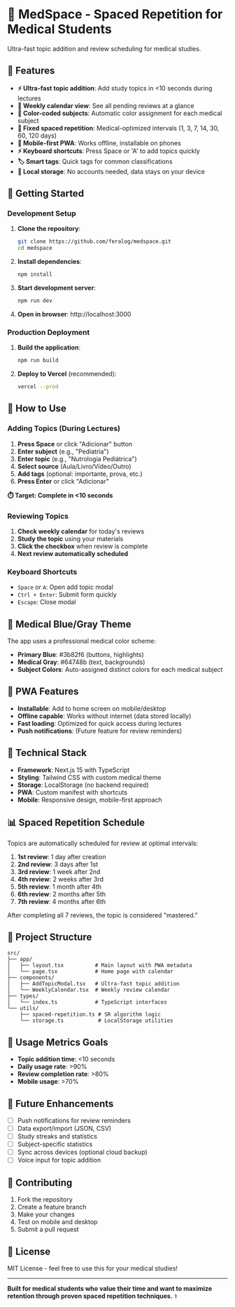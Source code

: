 # 🧠 MedSpace - Spaced Repetition for Medical Students

Ultra-fast topic addition and review scheduling for medical studies.

## 🎯 Features

- **⚡ Ultra-fast topic addition**: Add study topics in <10 seconds during lectures
- **📅 Weekly calendar view**: See all pending reviews at a glance
- **🎨 Color-coded subjects**: Automatic color assignment for each medical subject
- **🔄 Fixed spaced repetition**: Medical-optimized intervals (1, 3, 7, 14, 30, 60, 120 days)
- **📱 Mobile-first PWA**: Works offline, installable on phones
- **⚡ Keyboard shortcuts**: Press Space or 'A' to add topics quickly
- **🏷️ Smart tags**: Quick tags for common classifications
- **💾 Local storage**: No accounts needed, data stays on your device

## 🚀 Getting Started

### Development Setup

1. **Clone the repository**:
   ```bash
   git clone https://github.com/feralog/medspace.git
   cd medspace
   ```

2. **Install dependencies**:
   ```bash
   npm install
   ```

3. **Start development server**:
   ```bash
   npm run dev
   ```

4. **Open in browser**: http://localhost:3000

### Production Deployment

1. **Build the application**:
   ```bash
   npm run build
   ```

2. **Deploy to Vercel** (recommended):
   ```bash
   vercel --prod
   ```

## 📖 How to Use

### Adding Topics (During Lectures)

1. **Press Space** or click "Adicionar" button
2. **Enter subject** (e.g., "Pediatria")
3. **Enter topic** (e.g., "Nutrologia Pediátrica")
4. **Select source** (Aula/Livro/Vídeo/Outro)
5. **Add tags** (optional: importante, prova, etc.)
6. **Press Enter** or click "Adicionar"

**⏱️ Target: Complete in <10 seconds**

### Reviewing Topics

1. **Check weekly calendar** for today's reviews
2. **Study the topic** using your materials
3. **Click the checkbox** when review is complete
4. **Next review automatically scheduled**

### Keyboard Shortcuts

- `Space` or `A`: Open add topic modal
- `Ctrl + Enter`: Submit form quickly
- `Escape`: Close modal

## 🎨 Medical Blue/Gray Theme

The app uses a professional medical color scheme:

- **Primary Blue**: #3b82f6 (buttons, highlights)
- **Medical Gray**: #64748b (text, backgrounds)
- **Subject Colors**: Auto-assigned distinct colors for each medical subject

## 📱 PWA Features

- **Installable**: Add to home screen on mobile/desktop
- **Offline capable**: Works without internet (data stored locally)
- **Fast loading**: Optimized for quick access during lectures
- **Push notifications**: (Future feature for review reminders)

## 🔧 Technical Stack

- **Framework**: Next.js 15 with TypeScript
- **Styling**: Tailwind CSS with custom medical theme
- **Storage**: LocalStorage (no backend required)
- **PWA**: Custom manifest with shortcuts
- **Mobile**: Responsive design, mobile-first approach

## 📊 Spaced Repetition Schedule

Topics are automatically scheduled for review at optimal intervals:

1. **1st review**: 1 day after creation
2. **2nd review**: 3 days after 1st
3. **3rd review**: 1 week after 2nd
4. **4th review**: 2 weeks after 3rd
5. **5th review**: 1 month after 4th
6. **6th review**: 2 months after 5th
7. **7th review**: 4 months after 6th

After completing all 7 reviews, the topic is considered "mastered."

## 📁 Project Structure

```
src/
├── app/
│   ├── layout.tsx          # Main layout with PWA metadata
│   └── page.tsx            # Home page with calendar
├── components/
│   ├── AddTopicModal.tsx   # Ultra-fast topic addition
│   └── WeeklyCalendar.tsx  # Weekly review calendar
├── types/
│   └── index.ts            # TypeScript interfaces
└── utils/
    ├── spaced-repetition.ts # SR algorithm logic
    └── storage.ts           # LocalStorage utilities
```

## 🎯 Usage Metrics Goals

- **Topic addition time**: <10 seconds
- **Daily usage rate**: >90%
- **Review completion rate**: >80%
- **Mobile usage**: >70%

## 🔮 Future Enhancements

- [ ] Push notifications for review reminders
- [ ] Data export/import (JSON, CSV)
- [ ] Study streaks and statistics
- [ ] Subject-specific statistics
- [ ] Sync across devices (optional cloud backup)
- [ ] Voice input for topic addition

## 🤝 Contributing

1. Fork the repository
2. Create a feature branch
3. Make your changes
4. Test on mobile and desktop
5. Submit a pull request

## 📄 License

MIT License - feel free to use this for your medical studies!

---

**Built for medical students who value their time and want to maximize retention through proven spaced repetition techniques.** ⚕️
